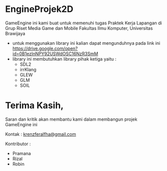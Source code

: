 # EngineProjek2D
GameEngine ini kami buat untuk memenuhi tugas Praktek Kerja Lapangan di Grup Riset Media Game dan Mobile Fakultas Ilmu Komputer, Universitas Brawijaya

 - untuk menggunakan library ini kalian dapat mengunduhnya pada link ini https://drive.google.com/open?id=0B1ezInNPY92USWdOSC16NzR3SmM
 - library ini membutuhkan library pihak ketiga yaitu :
    - SDL2
    - irrKlang
    - GLEW
    - GLM
    - SOIL
# Terima Kasih, 
Saran dan kritik akan membantu kami dalam membangun projek GameEngine ini

Kontak : krenzferalfha@gmail.com

Kontributor : 
 - Pramana
 - Rizal
 - Robin
